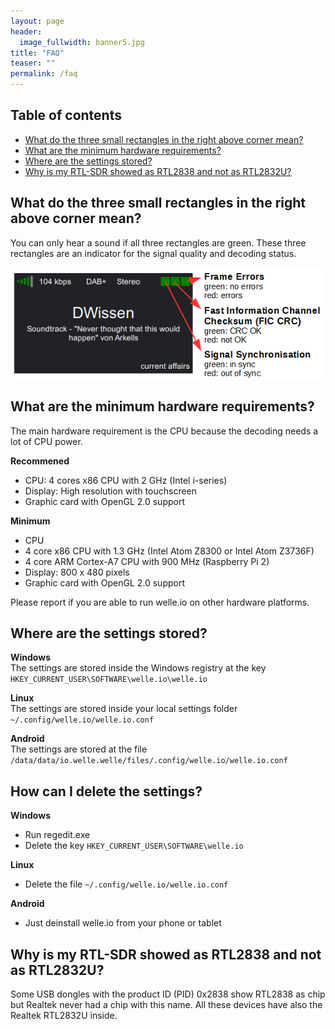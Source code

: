 ```yaml
---
layout: page
header:
  image_fullwidth: banner5.jpg
title: "FAQ"
teaser: ""
permalink: /faq
---
```


## Table of contents
* [What do the three small rectangles in the right above corner mean?](#what-do-the-three-small-rectangles-in-the-right-above-corner-mean)
* [What are the minimum hardware requirements?](#what-are-the-minimum-hardware-requirements)
* [Where are the settings stored?](#where-are-the-settings-stored)
* [Why is my RTL-SDR showed as RTL2838 and not as RTL2832U?](#why-is-my-rtl-sdr-showed-as-rtl2838-and-not-as-rtl2832u)


## What do the three small rectangles in the right above corner mean?
You can only hear a sound if all three rectangles are green. These three rectangles are an indicator for the signal quality and decoding status.

![signal_leds.png](/images/signal_leds.png)

## What are the minimum hardware requirements?
The main hardware requirement is the CPU because the decoding needs a lot of CPU power.

**Recommened**
* CPU: 4 cores x86 CPU with 2 GHz (Intel i-series)
* Display: High resolution with touchscreen
* Graphic card with OpenGL 2.0 support

**Minimum**
* CPU
 * 4 core x86 CPU with 1.3 GHz (Intel Atom Z8300 or Intel Atom Z3736F)
 * 4 core ARM Cortex-A7 CPU with 900 MHz (Raspberry Pi 2)
* Display: 800 x 480 pixels
* Graphic card with OpenGL 2.0 support

Please report if you are able to run welle.io on other hardware platforms.

## Where are the settings stored?
**Windows**  
The settings are stored inside the Windows registry at the key `HKEY_CURRENT_USER\SOFTWARE\welle.io\welle.io`

**Linux**  
The settings are stored inside your local settings folder `~/.config/welle.io/welle.io.conf`

**Android**  
The settings are stored at the file `/data/data/io.welle.welle/files/.config/welle.io/welle.io.conf`

## How can I delete the settings?
**Windows**
* Run regedit.exe
* Delete the key `HKEY_CURRENT_USER\SOFTWARE\welle.io`

**Linux**
* Delete the file `~/.config/welle.io/welle.io.conf`

**Android**
* Just deinstall welle.io from your phone or tablet

## Why is my RTL-SDR showed as RTL2838 and not as RTL2832U?
Some USB dongles with the product ID (PID) 0x2838 show RTL2838 as chip but Realtek never had a chip with this name. All these devices have also the Realtek RTL2832U inside.
